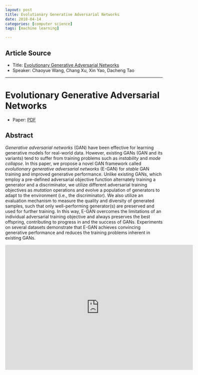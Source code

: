 ```yaml
---
layout: post
title: Evolutionary Generative Adversarial Networks
date: 2018-04-14
categories: [computer science]
tags: [machine learning]

---
```


## Article Source
* Title: [Evolutionary Generative Adversarial Networks](https://arxiv.org/pdf/1803.00657.pdf)
* Speaker: Chaoyue Wang, Chang Xu, Xin Yao, Dacheng Tao

---


# Evolutionary Generative Adversarial Networks

* Paper: [PDF](https://arxiv.org/pdf/1803.00657.pdf)


## Abstract

*Generative adversarial networks* (GAN) have been effective for learning generative models for real-world data. However, existing GANs (GAN and its variants) tend to suffer from training problems such as *instability* and *mode collapse*. In this paper, we propose a novel GAN framework called *evolutionary generative adversarial networks* (E-GAN) for *stable* GAN training and improved generative performance. Unlike existing GANs, which employ a pre-defined adversarial objective function alternately training a generator and a discriminator, we utilize different adversarial training objectives as *mutation* operations and evolve a population of generators to adapt to the environment (i.e., the discriminator). We also utilize an evaluation mechanism to measure the quality and diversity of generated samples, such that only well-performing generator(s) are preserved and used for further training. In this way, E-GAN overcomes the limitations of an individual adversarial training objective and always preserves the best offspring, contributing to progress in and the success of GANs. Experiments on several datasets demonstrate that E-GAN achieves convincing generative performance and reduces the training problems inherent in existing GANs.

<iframe width="600" height="400" src="https://www.youtube.com/embed/ni6P5KU3SDU" frameborder="0" allow="autoplay; encrypted-media" allowfullscreen></iframe>
